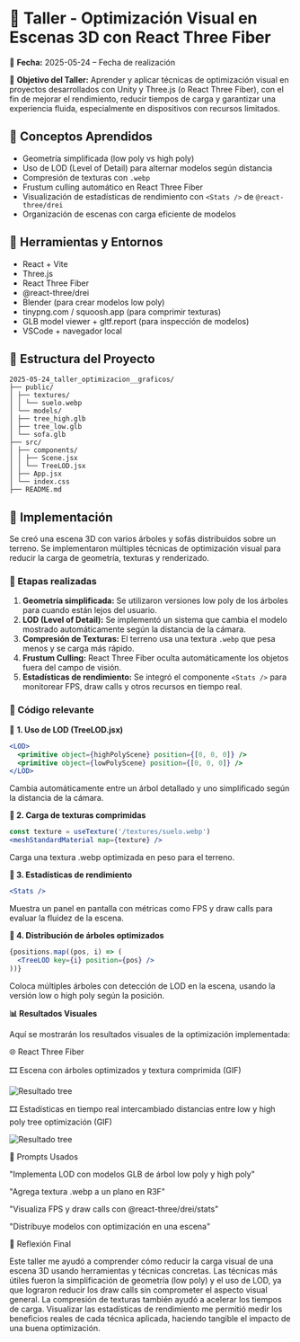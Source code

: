 # 🚀 Taller - Optimización Visual en Escenas 3D con React Three Fiber

📅 **Fecha:** 2025-05-24 – Fecha de realización

🎯 **Objetivo del Taller:**
Aprender y aplicar técnicas de optimización visual en proyectos desarrollados con Unity y Three.js (o React Three Fiber), con el fin de mejorar el rendimiento, reducir tiempos de carga y garantizar una experiencia fluida, especialmente en dispositivos con recursos limitados.

## 🧠 Conceptos Aprendidos

* Geometría simplificada (low poly vs high poly)
* Uso de LOD (Level of Detail) para alternar modelos según distancia
* Compresión de texturas con `.webp`
* Frustum culling automático en React Three Fiber
* Visualización de estadísticas de rendimiento con `<Stats />` de `@react-three/drei`
* Organización de escenas con carga eficiente de modelos

## 🔧 Herramientas y Entornos

* React + Vite
* Three.js
* React Three Fiber
* @react-three/drei
* Blender (para crear modelos low poly)
* tinypng.com / squoosh.app (para comprimir texturas)
* GLB model viewer + gltf.report (para inspección de modelos)
* VSCode + navegador local

## 📁 Estructura del Proyecto

```
2025-05-24_taller_optimizacion__graficos/
├── public/
│ ├── textures/
│ │ └── suelo.webp
│ └── models/
│ ├── tree_high.glb
│ ├── tree_low.glb
│ └── sofa.glb
├── src/
│ ├── components/
│ │ ├── Scene.jsx
│ │ └── TreeLOD.jsx
│ ├── App.jsx
│ └── index.css
├── README.md

```


## 🧪 Implementación

Se creó una escena 3D con varios árboles y sofás distribuidos sobre un terreno. Se implementaron múltiples técnicas de optimización visual para reducir la carga de geometría, texturas y renderizado.

### 🔹 Etapas realizadas

1. **Geometría simplificada:** Se utilizaron versiones low poly de los árboles para cuando están lejos del usuario.
2. **LOD (Level of Detail):** Se implementó un sistema que cambia el modelo mostrado automáticamente según la distancia de la cámara.
3. **Compresión de Texturas:** El terreno usa una textura `.webp` que pesa menos y se carga más rápido.
4. **Frustum Culling:** React Three Fiber oculta automáticamente los objetos fuera del campo de visión.
5. **Estadísticas de rendimiento:** Se integró el componente `<Stats />` para monitorear FPS, draw calls y otros recursos en tiempo real.

### 🔹 Código relevante

📌 **1. Uso de LOD (TreeLOD.jsx)**

```jsx
<LOD>
  <primitive object={highPolyScene} position={[0, 0, 0]} />
  <primitive object={lowPolyScene} position={[0, 0, 0]} />
</LOD>
```

Cambia automáticamente entre un árbol detallado y uno simplificado según la distancia de la cámara.

**📌 2. Carga de texturas comprimidas**

```jsx
const texture = useTexture('/textures/suelo.webp')
<meshStandardMaterial map={texture} />
```

Carga una textura .webp optimizada en peso para el terreno.

**📌 3. Estadísticas de rendimiento**

```jsx
<Stats />
```

Muestra un panel en pantalla con métricas como FPS y draw calls para evaluar la fluidez de la escena.

**📌 4. Distribución de árboles optimizados**

```jsx
{positions.map((pos, i) => (
  <TreeLOD key={i} position={pos} />
))}
```

Coloca múltiples árboles con detección de LOD en la escena, usando la versión low o high poly según la posición.



**📊 Resultados Visuales**

Aquí se mostrarán los resultados visuales de la optimización implementada:

🌐 React Three Fiber

🎞️ Escena con árboles optimizados y textura comprimida (GIF)

![Resultado tree](resultados/Graphic%20Optimization.gif)

🎞️ Estadísticas en tiempo real intercambiado distancias  entre low y high poly tree optimización (GIF)

![Resultado tree](resultados/Graphic%20Optimization%20stadisitcs.gif)


🧩 Prompts Usados


"Implementa LOD con modelos GLB de árbol low poly y high poly"

"Agrega textura .webp a un plano en R3F"

"Visualiza FPS y draw calls con @react-three/drei/stats"

"Distribuye modelos con optimización en una escena"

💬 Reflexión Final


Este taller me ayudó a comprender cómo reducir la carga visual de una escena 3D usando herramientas y técnicas concretas. Las técnicas más útiles fueron la simplificación de geometría (low poly) y el uso de LOD, ya que lograron reducir los draw calls sin comprometer el aspecto visual general. La compresión de texturas también ayudó a acelerar los tiempos de carga. Visualizar las estadísticas de rendimiento me permitió medir los beneficios reales de cada técnica aplicada, haciendo tangible el impacto de una buena optimización.
